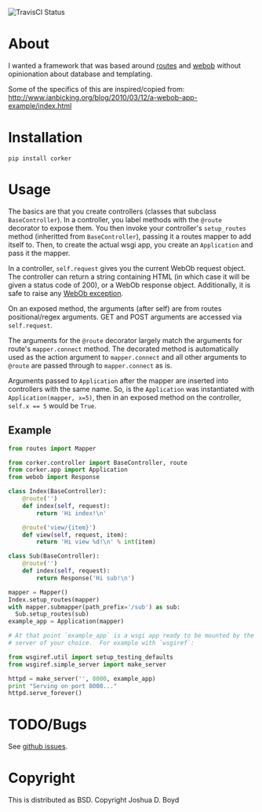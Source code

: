 ![TravisCI Status](https://api.travis-ci.org/jd-boyd/corker.png)

# About

I wanted a framework that was based around
[routes](https://github.com/bbangert/routes) and
[webob](http://webob.org/) without opinionation about database and
templating.

Some of the specifics of this are inspired/copied from: http://www.ianbicking.org/blog/2010/03/12/a-webob-app-example/index.html

# Installation

  `pip install corker`

# Usage

The basics are that you create controllers (classes that subclass
`BaseController`).  In a controller, you label methods with the `@route`
decorator to expose them.  You then invoke your controller's
`setup_routes` method (inheritted from `BaseController`), passing it a
routes mapper to add itself to.  Then, to create the actual wsgi app,
you create an `Application` and pass it the mapper.

In a controller, `self.request` gives you the current WebOb request
object.  The controller can return a string containing HTML (in which
case it will be given a status code of 200), or a WebOb response object.
Additionally, it is safe to raise any
[WebOb exception](http://webob.readthedocs.org/en/latest/modules/exceptions.html).

On an exposed method, the arguments (after self) are from routes
positional/regex arguments.  GET and POST arguments are accessed via
`self.request`.

The arguments for the `@route` decorator largely match the arguments for
route's `mapper.connect` method.  The decorated method is automatically
used as the action argument to `mapper.connect` and all other arguments
to `@route` are passed through to `mapper.connect` as is.

Arguments passed to `Application` after the mapper are inserted into
controllers with the same name.  So, is the `Application` was
instantiated with `Application(mapper, x=5)`, then in an exposed method
on the controller, `self.x == 5` would be `True`.

## Example

```python
from routes import Mapper

from corker.controller import BaseController, route
from corker.app import Application
from webob import Response

class Index(BaseController):
    @route('')
    def index(self, request):
        return 'Hi index!\n'

    @route('view/{item}')
    def view(self, request, item):
        return 'Hi view %d!\n' % int(item)

class Sub(BaseController):
    @route('')
    def index(self, request):
        return Response('Hi sub!\n')

mapper = Mapper()
Index.setup_routes(mapper)
with mapper.submapper(path_prefix='/sub') as sub:
  Sub.setup_routes(sub)
example_app = Application(mapper)

# At that point `example_app` is a wsgi app ready to be mounted by the
# server of your choice.  For example with `wsgiref`:

from wsgiref.util import setup_testing_defaults
from wsgiref.simple_server import make_server

httpd = make_server('', 8000, example_app)
print "Serving on port 8000..."
httpd.serve_forever()
```

# TODO/Bugs

See [github issues](https://github.com/jd-boyd/corker/issues).

# Copyright
  This is distributed as BSD.  Copyright Joshua D. Boyd
